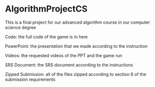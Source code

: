 # AlgorithmProjectCS
This is a final project for our advanced algorithm course in our computer science degree

Code: the full code of the game is in here

PowerPoint: the presentation that we made according to the instruction

Videos: the requested videos of the PPT and the game run

SRS Document: the SRS document according to the instructions

Zipped Submission: all of the files zipped according to section 6 of the submission requirements 